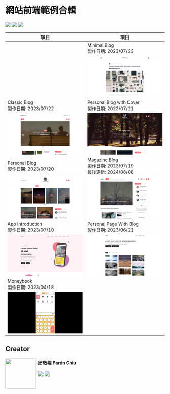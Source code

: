 
# 網站前端範例合輯

![](https://img.shields.io/github/repo-size/pardnchiu/web-template?label=size&color=bb4444) ![](https://img.shields.io/github/license/pardnchiu/web-template?label=license&color=44bb44) ![](https://img.shields.io/badge/creator-邱敬幃-4444bb)

| 項目 | 項目 |
| - | - |
| | Minimal Blog<br>製作日期: 2023/07/23 |
| | [![](./image/20230723.jpg)](https://pardnchiu.github.io/web-template/target/20230723) |
| Classic Blog<br>製作日期: 2023/07/22 | Personal Blog with Cover<br>製作日期: 2023/07/21 |
| [![](./image/20230722.jpg)](https://pardnchiu.github.io/web-template/target/20230722) | [![](./image/20230721.jpg)](https://pardnchiu.github.io/web-template/target/20230721) |
| Personal Blog<br>製作日期: 2023/07/20 | Magazine Blog<br>製作日期: 2023/07/19<br>最後更新: 2024/08/08
| [![](./image/20230720.jpg)](https://pardnchiu.github.io/web-template/target/20230720) | [![](./image/20230719.jpg)](https://pardnchiu.github.io/web-template/target/20230719) |
| App Introduction<br>製作日期: 2023/07/10 |  Personal Page With Blog<br>製作日期: 2023/06/21 |
| [![](./image/20230710.jpg)](https://pardnchiu.github.io/web-template/target/20230710) |  [![](./image/20230621.jpg)](https://pardnchiu.github.io/web-template/target/20230621) | 
|  Moneybook<br>製作日期: 2023/04/18 | |
| [![](./image/20230418.jpg)](https://pardnchiu.github.io/web-template/target/20230418) | 

## Creator

<img src="https://avatars.githubusercontent.com/u/25631760" align="left" style="float: left; margin-right: 0.5rem; width: 96px; height: 96px;" />

<h4 style="padding-top: 0">邱敬幃 Pardn Chiu</h4>

[![](https://pardn.io/image/mail.svg)](mailto:dev@pardn.io) [![](https://skillicons.dev/icons?i=linkedin)](https://linkedin.com/in/pardnchiu) 